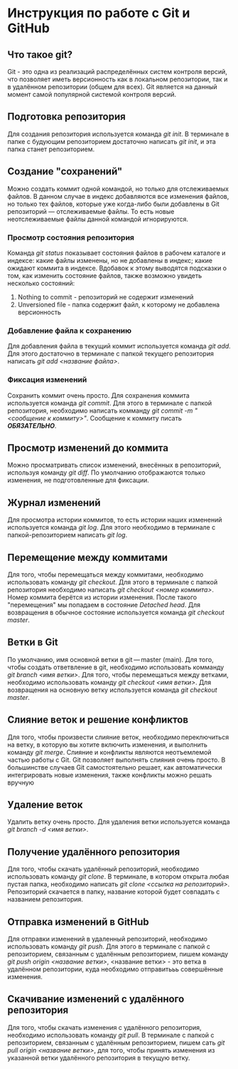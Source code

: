 # Инструкция по работе с Git и GitHub

## Что такое git?
Git - это одна из реализаций распределённых систем контроля версий, что позволяет иметь версионность как в локальном репозитории, так и в удалённом репозитории (общем для всех). Git является на данный момент самой популярной системой контроля версий.

## Подготовка репозитория
Для создания репозитория используется команда *git init*. В терминале в папке с будующим репозиторием достаточно написать *git init*, и эта папка станет репозиторием.

## Создание "сохранений"
Можно создать коммит одной командой, но только для отслеживаемых файлов. В данном случае в индекс добавляются все изменения файлов, но только тех файлов, которые уже когда-либо были добавлены в Git репозиторий — отслеживаемые файлы. То есть новые неотслеживаемые файлы данной командой игнорируются.

### Просмотр состояния репозитория
Команда *git status* показывает состояния файлов в рабочем каталоге и индексе: какие файлы изменены, но не добавлены в индекс; какие ожидают коммита в индексе. Вдобавок к этому выводятся подсказки о том, как изменить состояние файлов, также возможно увидеть несколько состояний:
1. Nothing to commit - репозиторий не содержит изменений 
2. Unversioned file - папка содержит файл, к которому не добавлена версионность

### Добавление файла к сохранению
Для добавления файла в текущий коммит используется команда *git add*. Для этого достаточно в терминале с папкой текущего репозитория написать *git add <название файла>*.

### Фиксация изменений
Сохранить коммит очень просто. Для сохранения коммита используется команда *git commit*. Для этого в терминале с папкой репозитория, необходимо написать комманду *git commit -m "<сообщение к коммиту>"*. Сообщение к коммиту писать ***ОБЯЗАТЕЛЬНО***.

## Просмотр изменений до коммита
Можно просматривать список изменений, внесённых в репозиторий, используя команду *git diff*.
По умолчанию отображаются только изменения, не подготовленные для фиксации.

## Журнал изменений
Для просмотра истории коммитов, то есть истории наших изменений используется команда *git log*. Для этого необходимо в терминале с папкой-репозиторием написать *git log*.

## Перемещение между коммитами
Для того, чтобы перемещаться между коммитами, необходимо использовать команду *git checkout*. Для этого в терминале с папкой репозитория необходимо написать *git checkout <номер коммита>*. Номер коммита берётся из истории изменения. После такого "перемещения" мы попадаем в состояние *Detached head*. Для возвращения в обычное состояние используется команда *git checkout master*.

## Ветки в Git
По умолчанию, имя основной ветки в git — master (main). Для того, чтобы создать ответвление в git, необходимо использовать комманду *git branch <имя ветки>*. Для того, чтобы перемещаться между ветками, необходимо использовать команду *git checkout <имя ветки>*. Для возвращения на основную ветку используется команда *git checkout master*.

## Слияние веток и решение конфликтов 
Для того, чтобы произвести слияние веток, необходимо переключиться на ветку, в которую вы хотите включить изменения, и выполнить команду *git merge*. Слияние и конфликты являются неотъемлемой частью работы с Git. Git позволяет выполнять слияния очень просто. В большинстве случаев Git самостоятельно решает, как автоматически интегрировать новые изменения, также конфликты можно решать вручную

## Удаление веток
Удалить ветку очень просто. Для удаления ветки используется команда *git branch -d <имя ветки>*. 

## Получение удалённого репозитория
Для того, чтобы скачать удалённый репозиторий, необходимо использовать команду *git clone*. В терминале, в котором открыта любая пустая папка, необходимо написать *git clone <ссылка на репозиторий>*. Репозиторий скачается в папку, название которой будет совпадать с названием репозитория. 

## Отправка изменений в GitHub
Для отправки изменений в удаленный репозиторий, необходимо использовать команду *git push*. Для этого в терминале с папкой с репозиторием, связанным с удалённым репозиторием, пишем команду *git push origin <название ветки>*, <название ветки> - это ветка в удалённом репозитории, куда необходимо отправитььь совершённые изменения.

## Скачивание изменений с удалённого репозитория
Для того, чтобы скачать изменения с удалённого репозитория, необходимо использовать команду *git pull*. В терминале с папкой  с репозиторием, связанным с удалённым репозиторием, пишем сать *git pull origin <название ветки>*, для того, чтобы принять изменения из указанной ветки удалённого репозитория в текущую ветку.
